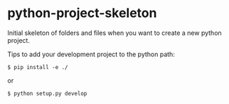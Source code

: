# python-project-skeleton
Initial skeleton of folders and files when you want to create a new python project.

Tips to add your development project to the python path:
```
$ pip install -e ./ 
```

or 

```
$ python setup.py develop
```
